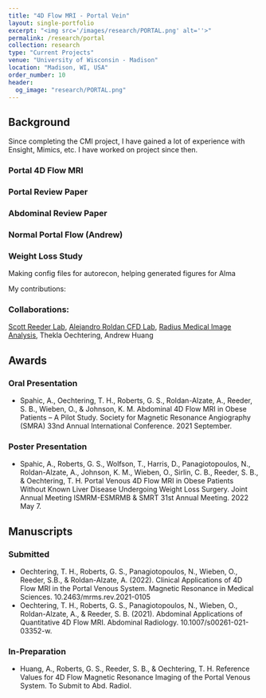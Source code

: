 ```yaml
---
title: "4D Flow MRI - Portal Vein"
layout: single-portfolio
excerpt: "<img src='/images/research/PORTAL.png' alt=''>"
permalink: /research/portal
collection: research
type: "Current Projects"
venue: "University of Wisconsin - Madison"
location: "Madison, WI, USA"
order_number: 10
header: 
  og_image: "research/PORTAL.png"
---
```


Background
------
Since completing the CMI project, I have gained a lot of experience with Ensight, Mimics, etc. I have worked on project since then. 

### Portal 4D Flow MRI 
### Portal Review Paper
### Abdominal Review Paper
### Normal Portal Flow (Andrew)
### Weight Loss Study
Making config files for autorecon, helping generated figures for Alma

My contributions: 

### Collaborations: 
[Scott Reeder Lab](https://qiml.radiology.wisc.edu/staff/reeder-scott/), [Alejandro Roldan CFD Lab](https://uwcvfd.engr.wisc.edu/), [Radius Medical Image Analysis](https://resources.research.wisc.edu/Core/Details/564), Thekla Oechtering, Andrew Huang

Awards
------
### Oral Presentation
* Spahic, A., Oechtering, T. H., Roberts, G. S., Roldan-Alzate, A., Reeder, S. B., Wieben, O., & Johnson, K. M. Abdominal 4D Flow MRI in Obese Patients – A Pilot Study. Society for Magnetic Resonance Angiography (SMRA) 33nd Annual International Conference. 2021 September.

### Poster Presentation
* Spahic, A., Roberts, G. S., Wolfson, T., Harris, D., Panagiotopoulos, N., Roldan-Alzate, A., Johnson, K. M., Wieben, O., Sirlin, C. B., Reeder, S. B., & Oechtering, T. H. Portal Venous 4D Flow MRI in Obese Patients Without Known Liver Disease Undergoing Weight Loss Surgery. Joint Annual Meeting ISMRM-ESMRMB & SMRT 31st Annual Meeting. 2022 May 7.

Manuscripts
------
### Submitted
* Oechtering, T. H., Roberts, G. S., Panagiotopoulos, N., Wieben, O., Reeder, S.B., & Roldan-Alzate, A. (2022). Clinical Applications of 4D Flow MRI in the Portal Venous System. Magnetic Resonance in Medical Sciences. 10.2463/mrms.rev.2021-0105
* Oechtering, T. H., Roberts, G. S., Panagiotopoulos, N., Wieben, O., Roldan-Alzate, A., & Reeder, S. B. (2021). Abdominal Applications of Quantitative 4D Flow MRI. Abdominal Radiology. 10.1007/s00261-021-03352-w. 
### In-Preparation
* Huang, A., Roberts, G. S., Reeder, S. B., & Oechtering, T. H. Reference Values for 4D Flow Magnetic Resonance Imaging of the Portal Venous System. To Submit to Abd. Radiol.

